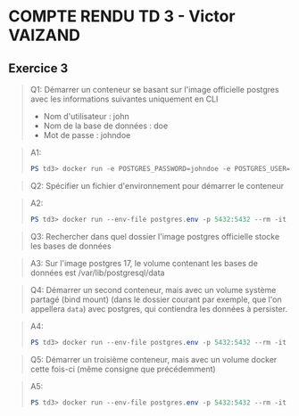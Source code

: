 # COMPTE RENDU TD 3 - Victor VAIZAND

## Exercice 3

> Q1: Démarrer un conteneur se basant sur l'image officielle postgres avec les informations suivantes uniquement en CLI
> - Nom d'utilisateur : john
> - Nom de la base de données : doe
> - Mot de passe : johndoe

> A1:
> ```powershell
> PS td3> docker run -e POSTGRES_PASSWORD=johndoe -e POSTGRES_USER=john -e POSTGRES_DB=doe -p 5432:5432 --rm -it postgres:17.6-alpine3.22
> ```

> Q2: Spécifier un fichier d'environnement pour démarrer le conteneur

> A2:
> ```powershell
> PS td3> docker run --env-file postgres.env -p 5432:5432 --rm -it postgres:17.6-alpine3.22
> ```

> Q3: Rechercher dans quel dossier l'image postgres officielle stocke les bases de données

> A3: Sur l'image postgres 17, le volume contenant les bases de données est /var/lib/postgresql/data

> Q4: Démarrer un second conteneur, mais avec un volume système partagé (bind mount) (dans le dossier courant par exemple, que l'on appellera `data`) avec postgres, qui contiendra les données à persister.

> A4:
> ```powershell
> PS td3> docker run --env-file postgres.env -p 5432:5432 --rm -it -v ${PWD}/data:/var/lib/postgresql/data postgres:17.6-alpine3.22
> ```

> Q5: Démarrer un troisième conteneur, mais avec un volume docker cette fois-ci (même consigne que précédemment)

> A5:
> ```powershell
> PS td3> docker run --env-file postgres.env -p 5432:5432 --rm -it -v td3_postgres_data:/var/lib/postgresql/data postgres:17.6-alpine3.22
> ```
